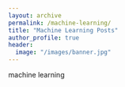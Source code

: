 ```yaml
---
layout: archive
permalink: /machine-learning/
title: "Machine Learning Posts"
author_profile: true
header:
  image: "/images/banner.jpg"
---
```


machine learning
